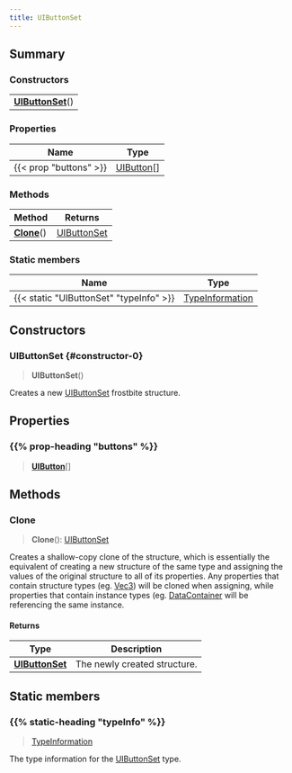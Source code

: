 ```yaml
---
title: UIButtonSet
---
```



## Summary
### Constructors
| |
| ----------- |
| **[UIButtonSet](#constructor-0)**() |

### Properties
| Name | Type |
| ---- | ---- |
| {{< prop "buttons" >}} | [UIButton](/vext/ref/fb/uibutton)[] |

### Methods
| Method | Returns |
| ------ | ---- |
| **[Clone](#clone)**() | [UIButtonSet](/vext/ref/fb/uibuttonset) |

### Static members
| Name | Type |
| ---- | ---- |
| {{< static "UIButtonSet" "typeInfo" >}} | [TypeInformation](/vext/ref/shared/class/typeinformation) |

## Constructors
### UIButtonSet {#constructor-0}
> **UIButtonSet**()

Creates a new [UIButtonSet](/vext/ref/fb/uibuttonset) frostbite structure.

## Properties
### {{% prop-heading "buttons" %}}
> **[UIButton](/vext/ref/fb/uibutton)**[]

## Methods
### Clone
> **Clone**(): [UIButtonSet](/vext/ref/fb/uibuttonset)

Creates a shallow-copy clone of the structure, which is essentially the equivalent of creating a new structure of the same type and assigning the values of the original structure to all of its properties. Any properties that contain structure types (eg. [Vec3](/vext/ref/shared/class/vec3)) will be cloned when assigning, while properties that contain instance types (eg. [DataContainer](/vext/ref/shared/class/datacontainer) will be referencing the same instance.

#### Returns
| Type | Description |
| ---- | ----------- |
| **[UIButtonSet](/vext/ref/fb/uibuttonset)** | The newly created structure. |

## Static members
### {{% static-heading "typeInfo" %}}
> [TypeInformation](/vext/ref/shared/class/typeinformation)

The type information for the [UIButtonSet](/vext/ref/fb/uibuttonset) type.

